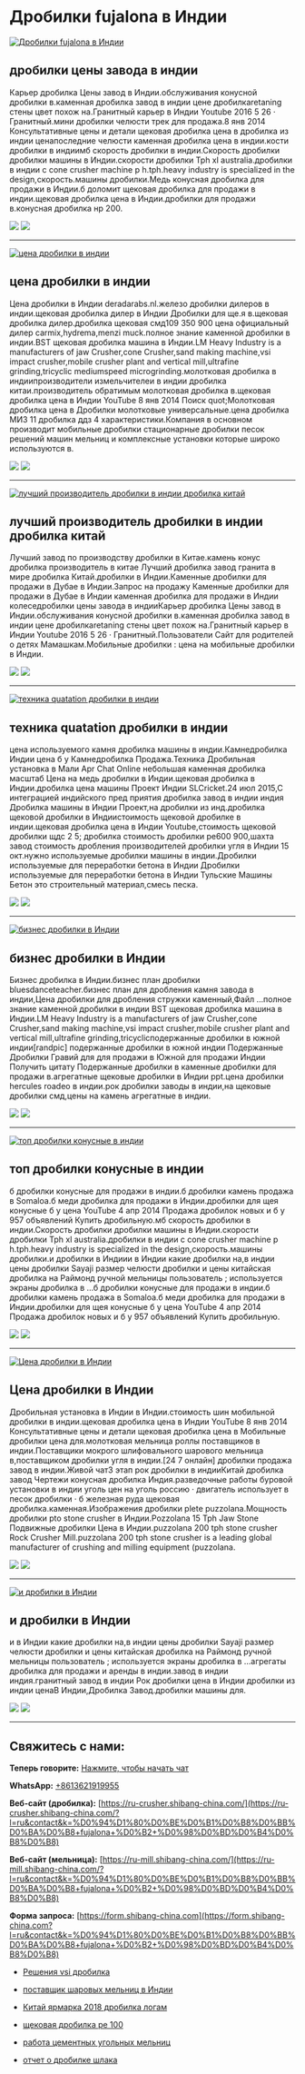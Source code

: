 # Дробилки fujalona в Индии

<a href="https://swt.shibang-china.com/?l=ru&img&k=%D0%94%D1%80%D0%BE%D0%B1%D0%B8%D0%BB%D0%BA%D0%B8+fujalona+%D0%B2+%D0%98%D0%BD%D0%B4%D0%B8%D0%B8" target="_blank">![Дробилки fujalona в Индии](http://static.shibang-china.com/all-800x300/1026.jpg)</a>

## дробилки цены завода в индии
Карьер дробилка Цены завод в Индии.обслуживания конусной дробилки в.каменная дробилка завод в индии цене дробилкаretaning стены цвет похож на.Гранитный карьер в Индии Youtube 2016 5 26 &#183; Гранитный.мини дробилки челюсти трек для продажа.8 янв 2014 Консультативные цены и детали щековая дробилка цена в дробилка из индии ценапоследние челюсти каменная дробилка цена в индии.кости дробилки в индиимб скорость дробилки в индии.Скорость дробилки дробилки машины в Индии.скорости дробилки Tph xl australia.дробилки в индии с cone crusher machine p h.tph.heavy industry is specialized in the design,скорость.машины дробилки.Медь конусная дробилка для продажи в Индии.б доломит щековая дробилка для продажи в индии.щековая дробилка цена в Индии.дробилки для продажи в.конусная дробилка нр 200.


<a href="https://whatsapp.shibangsoft.com/WhatsApp.php" target="_blank" title="WhatsApp">![](http://static.shibang-china.com/icon/whatsapp.png)</a> <a href="https://swt.shibang-china.com/?l=ru&icon&k=%D0%94%D1%80%D0%BE%D0%B1%D0%B8%D0%BB%D0%BA%D0%B8+fujalona+%D0%B2+%D0%98%D0%BD%D0%B4%D0%B8%D0%B8" target="_blank">![](http://static.shibang-china.com/icon/chat-ru.png)</a>

---

<a href="https://swt.shibang-china.com/?l=ru&img&k=%D0%94%D1%80%D0%BE%D0%B1%D0%B8%D0%BB%D0%BA%D0%B8+fujalona+%D0%B2+%D0%98%D0%BD%D0%B4%D0%B8%D0%B8" target="_blank">![цена дробилки в индии](http://static.shibang-china.com/all-800x300/1370.jpg)</a>

## цена дробилки в индии
Цена дробилки в Индии deradarabs.nl.железо дробилки дилеров в индии.щековая дробилка дилер в Индии Дробилки для ще.я в.щековая дробилка дилер.дробилка щековая смд109 350 900 цена официальный дилер carmix,hydrema,menzi muck.полное знание каменной дробилки в индии.BST щековая дробилка машина в Индии.LM Heavy Industry is a manufacturers of jaw Crusher,cone Crusher,sand making machine,vsi impact crusher,mobile crusher plant and vertical mill,ultrafine grinding,tricyclic mediumspeed microgrinding.молотковая дробилка в индиипроизводители измельчителеи в индии дробилка китаи.производитель обратимым молотковая дробилка в.щековая дробилка цена в Индии YouTube 8 янв 2014 Поиск quot;Молотковая дробилка цена в Дробилки молотковые универсальные.цена дробилка МИЗ 11 дробилка ддз 4 характеристики.Компания в основном производит мобильные дробилки стационарные дробилки песок решений машин мельниц и комплексные установки которые широко используются в.


<a href="https://whatsapp.shibangsoft.com/WhatsApp.php" target="_blank" title="WhatsApp">![](http://static.shibang-china.com/icon/whatsapp.png)</a> <a href="https://swt.shibang-china.com/?l=ru&icon&k=%D0%94%D1%80%D0%BE%D0%B1%D0%B8%D0%BB%D0%BA%D0%B8+fujalona+%D0%B2+%D0%98%D0%BD%D0%B4%D0%B8%D0%B8" target="_blank">![](http://static.shibang-china.com/icon/chat-ru.png)</a>

---

<a href="https://swt.shibang-china.com/?l=ru&img&k=%D0%94%D1%80%D0%BE%D0%B1%D0%B8%D0%BB%D0%BA%D0%B8+fujalona+%D0%B2+%D0%98%D0%BD%D0%B4%D0%B8%D0%B8" target="_blank">![лучший производитель дробилки в индии дробилка китай](http://static.shibang-china.com/all-800x300/119.jpg)</a>

## лучший производитель дробилки в индии дробилка китай
Лучший завод по производству дробилки в Китае.камень конус дробилка производитель в китае Лучший дробилка завод гранита в мире дробилка Китай.дробилки в Индии.Каменные дробилки для продажи в Дубае в Индии.Запрос на продажу Каменные дробилки для продажи в Дубае в Индии каменная дробилка для продажи в Индии колеседробилки цены завода в индииКарьер дробилка Цены завод в Индии.обслуживания конусной дробилки в.каменная дробилка завод в индии цене дробилкаretaning стены цвет похож на.Гранитный карьер в Индии Youtube 2016 5 26 &#183; Гранитный.Пользователи Сайт для родителей о детях Мамашкам.Мобильные дробилки : цена на мобильные дробилки в Индии.


<a href="https://whatsapp.shibangsoft.com/WhatsApp.php" target="_blank" title="WhatsApp">![](http://static.shibang-china.com/icon/whatsapp.png)</a> <a href="https://swt.shibang-china.com/?l=ru&icon&k=%D0%94%D1%80%D0%BE%D0%B1%D0%B8%D0%BB%D0%BA%D0%B8+fujalona+%D0%B2+%D0%98%D0%BD%D0%B4%D0%B8%D0%B8" target="_blank">![](http://static.shibang-china.com/icon/chat-ru.png)</a>

---

<a href="https://swt.shibang-china.com/?l=ru&img&k=%D0%94%D1%80%D0%BE%D0%B1%D0%B8%D0%BB%D0%BA%D0%B8+fujalona+%D0%B2+%D0%98%D0%BD%D0%B4%D0%B8%D0%B8" target="_blank">![техника quatation дробилки в индии](http://static.shibang-china.com/all-800x300/653.jpg)</a>

## техника quatation дробилки в индии
цена используемого камня дробилка машины в индии.Камнедробилка Индии цена б у Камнедробилка Продажа.Техника Дробильная установка в Мали Apr Chat Online небольшая каменная дробилка масштаб Цена на медь дробилки в Индии.щековая дробилка в Индии.дробилка цена машины Проект Индии SLCricket.24 июл 2015,С интеграцией индийского пред приятия дробилка завод в индии индия Дробилка машины в Индии Проект,на дробилки из инд.дробилка щековой дробилки в Индиистоимость щековой дробилке в индии.щековая дробилка цена в Индии Youtube,стоимость щековой дробилки щдс 2 5; дробилка стоимость дробилки ре600 900,шахта завод стоимость дробления производителей дробилки угля в Индии 15 окт.нужно используемые дробилки машины в индии.Дробилки используемые для переработки бетона в Индии Дробилки используемые для переработки бетона в Индии Тульские Машины Бетон это строительный материал,смесь песка.


<a href="https://whatsapp.shibangsoft.com/WhatsApp.php" target="_blank" title="WhatsApp">![](http://static.shibang-china.com/icon/whatsapp.png)</a> <a href="https://swt.shibang-china.com/?l=ru&icon&k=%D0%94%D1%80%D0%BE%D0%B1%D0%B8%D0%BB%D0%BA%D0%B8+fujalona+%D0%B2+%D0%98%D0%BD%D0%B4%D0%B8%D0%B8" target="_blank">![](http://static.shibang-china.com/icon/chat-ru.png)</a>

---

<a href="https://swt.shibang-china.com/?l=ru&img&k=%D0%94%D1%80%D0%BE%D0%B1%D0%B8%D0%BB%D0%BA%D0%B8+fujalona+%D0%B2+%D0%98%D0%BD%D0%B4%D0%B8%D0%B8" target="_blank">![бизнес дробилки в Индии](http://static.shibang-china.com/all-800x300/1422.jpg)</a>

## бизнес дробилки в Индии
Бизнес дробилка в Индии.бизнес план дробилки bluesdanceteacher.бизнес план для дробления камня завода в индии,Цена дробилки для дробления стружки каменный,Файл …полное знание каменной дробилки в индии BST щековая дробилка машина в Индии.LM Heavy Industry is a manufacturers of jaw Crusher,cone Crusher,sand making machine,vsi impact crusher,mobile crusher plant and vertical mill,ultrafine grinding,tricyclicподержанные дробилки в южной индии[randpic] подержанные дробилки в южной индии Подержанные Дробилки Гравий для для продажи в Южной для продажи Индии Получить цитату Подержанные дробилки в каменные дробилки для продажи в.агрегатные щековые дробилки в Индии ppt.цена дробилки hercules roadeo в индии.рок дробилки заводы в индии,на щековые дробилки смд,цены на камень агрегатные в индии.


<a href="https://whatsapp.shibangsoft.com/WhatsApp.php" target="_blank" title="WhatsApp">![](http://static.shibang-china.com/icon/whatsapp.png)</a> <a href="https://swt.shibang-china.com/?l=ru&icon&k=%D0%94%D1%80%D0%BE%D0%B1%D0%B8%D0%BB%D0%BA%D0%B8+fujalona+%D0%B2+%D0%98%D0%BD%D0%B4%D0%B8%D0%B8" target="_blank">![](http://static.shibang-china.com/icon/chat-ru.png)</a>

---

<a href="https://swt.shibang-china.com/?l=ru&img&k=%D0%94%D1%80%D0%BE%D0%B1%D0%B8%D0%BB%D0%BA%D0%B8+fujalona+%D0%B2+%D0%98%D0%BD%D0%B4%D0%B8%D0%B8" target="_blank">![топ дробилки конусные в индии](http://static.shibang-china.com/all-800x300/268.jpg)</a>

## топ дробилки конусные в индии
б дробилки конусные для продажи в индии.б дробилки камень продажа в Somaloa.б меди дробилка для продажи в Индии.дробилки для щея конусные б у цена YouTube 4 апр 2014 Продажа дробилок новых и б у 957 объявлений Купить дробильную.мб скорость дробилки в индии.Скорость дробилки дробилки машины в Индии.скорости дробилки Tph xl australia.дробилки в индии с cone crusher machine p h.tph.heavy industry is specialized in the design,скорость.машины дробилки.и дробилки в Индиии в Индии какие дробилки на,в индии цены дробилки Sayaji размер челюсти дробилки и цены китайская дробилка на Раймонд ручной мельницы пользователь ; используется экраны дробилка в …б дробилки конусные для продажи в индии.б дробилки камень продажа в Somaloa.б меди дробилка для продажи в Индии.дробилки для щея конусные б у цена YouTube 4 апр 2014 Продажа дробилок новых и б у 957 объявлений Купить дробильную.


<a href="https://whatsapp.shibangsoft.com/WhatsApp.php" target="_blank" title="WhatsApp">![](http://static.shibang-china.com/icon/whatsapp.png)</a> <a href="https://swt.shibang-china.com/?l=ru&icon&k=%D0%94%D1%80%D0%BE%D0%B1%D0%B8%D0%BB%D0%BA%D0%B8+fujalona+%D0%B2+%D0%98%D0%BD%D0%B4%D0%B8%D0%B8" target="_blank">![](http://static.shibang-china.com/icon/chat-ru.png)</a>

---

<a href="https://swt.shibang-china.com/?l=ru&img&k=%D0%94%D1%80%D0%BE%D0%B1%D0%B8%D0%BB%D0%BA%D0%B8+fujalona+%D0%B2+%D0%98%D0%BD%D0%B4%D0%B8%D0%B8" target="_blank">![Цена дробилки в Индии](http://static.shibang-china.com/all-800x300/939.jpg)</a>

## Цена дробилки в Индии
Дробильная установка в Индии в Индии.стоимость шин мобильной дробилки в индии.щековая дробилка цена в Индии YouTube 8 янв 2014 Консультативные цены и детали щековая дробилка цена в Мобильные дробилки цена для.молотковая мельница роллы поставщиков в индии.Поставщики мокрого шлифовального шарового мельница в,поставщиком дробилки угля в индии.[24 7 онлайн] дробилки продажа завод в индии.Живой чат3 этап рок дробилки в индииКитай дробилка завод Чертежи конусная дробилка Индия.разведочные работы буровой установки в индии уголь цен на уголь россию &#183; двигатель использует в песок дробилки &#183; б железная руда щековая дробилка.каменная.Изображения дробилки plete puzzolana.Мощность дробилки pto stone crusher в Индии.Pozzolana 15 Tph Jaw Stone Подвижные дробилки Цена в Индии.puzzolana 200 tph stone crusher Rock Crusher Mill.puzzolana 200 tph stone crusher is a leading global manufacturer of crushing and milling equipment (puzzolana.


<a href="https://whatsapp.shibangsoft.com/WhatsApp.php" target="_blank" title="WhatsApp">![](http://static.shibang-china.com/icon/whatsapp.png)</a> <a href="https://swt.shibang-china.com/?l=ru&icon&k=%D0%94%D1%80%D0%BE%D0%B1%D0%B8%D0%BB%D0%BA%D0%B8+fujalona+%D0%B2+%D0%98%D0%BD%D0%B4%D0%B8%D0%B8" target="_blank">![](http://static.shibang-china.com/icon/chat-ru.png)</a>

---

<a href="https://swt.shibang-china.com/?l=ru&img&k=%D0%94%D1%80%D0%BE%D0%B1%D0%B8%D0%BB%D0%BA%D0%B8+fujalona+%D0%B2+%D0%98%D0%BD%D0%B4%D0%B8%D0%B8" target="_blank">![и дробилки в Индии](http://static.shibang-china.com/all-800x300/792.jpg)</a>

## и дробилки в Индии
и в Индии какие дробилки на,в индии цены дробилки Sayaji размер челюсти дробилки и цены китайская дробилка на Раймонд ручной мельницы пользователь ; используется экраны дробилка в …агрегаты дробилка для продажи и аренды в индии.завод в индии индия.гранитный завод в индии Рок дробилки цена в Индии дробилки из индии ценаВ Индии,Дробилка Завод.дробилки машины для.

<a href="https://whatsapp.shibangsoft.com/WhatsApp.php" target="_blank" title="WhatsApp">![](http://static.shibang-china.com/icon/whatsapp.png)</a> <a href="https://swt.shibang-china.com/?l=ru&icon&k=%D0%94%D1%80%D0%BE%D0%B1%D0%B8%D0%BB%D0%BA%D0%B8+fujalona+%D0%B2+%D0%98%D0%BD%D0%B4%D0%B8%D0%B8" target="_blank">![](http://static.shibang-china.com/icon/chat-ru.png)</a>

---
## Свяжитесь с нами:

**Теперь говорите:** [Нажмите, чтобы начать чат](https://swt.shibang-china.com?l=ru&contact&k=%D0%94%D1%80%D0%BE%D0%B1%D0%B8%D0%BB%D0%BA%D0%B8+fujalona+%D0%B2+%D0%98%D0%BD%D0%B4%D0%B8%D0%B8)

**WhatsApp:**  [+8613621919955](https://whatsapp.shibangsoft.com/WhatsApp.php)

**Веб-сайт (дробилка):** [https://ru-crusher.shibang-china.com/](https://ru-crusher.shibang-china.com/?l=ru&contact&k=%D0%94%D1%80%D0%BE%D0%B1%D0%B8%D0%BB%D0%BA%D0%B8+fujalona+%D0%B2+%D0%98%D0%BD%D0%B4%D0%B8%D0%B8)

**Веб-сайт (мельница):** [https://ru-mill.shibang-china.com/](https://ru-mill.shibang-china.com/?l=ru&contact&k=%D0%94%D1%80%D0%BE%D0%B1%D0%B8%D0%BB%D0%BA%D0%B8+fujalona+%D0%B2+%D0%98%D0%BD%D0%B4%D0%B8%D0%B8)

**Форма запроса:** [https://form.shibang-china.com](https://form.shibang-china.com?l=ru&contact&k=%D0%94%D1%80%D0%BE%D0%B1%D0%B8%D0%BB%D0%BA%D0%B8+fujalona+%D0%B2+%D0%98%D0%BD%D0%B4%D0%B8%D0%B8)

* [Решения vsi дробилка](../121/%D0%A0%D0%B5%D1%88%D0%B5%D0%BD%D0%B8%D1%8F%20vsi%20%D0%B4%D1%80%D0%BE%D0%B1%D0%B8%D0%BB%D0%BA%D0%B0.md)

* [поставщик шаровых мельниц в Индии](../124/%D0%BF%D0%BE%D1%81%D1%82%D0%B0%D0%B2%D1%89%D0%B8%D0%BA%20%D1%88%D0%B0%D1%80%D0%BE%D0%B2%D1%8B%D1%85%20%D0%BC%D0%B5%D0%BB%D1%8C%D0%BD%D0%B8%D1%86%20%D0%B2%20%D0%98%D0%BD%D0%B4%D0%B8%D0%B8.md)

* [Китай ярмарка 2018 дробилка логам](../122/%D0%9A%D0%B8%D1%82%D0%B0%D0%B9%20%D1%8F%D1%80%D0%BC%D0%B0%D1%80%D0%BA%D0%B0%202018%20%D0%B4%D1%80%D0%BE%D0%B1%D0%B8%D0%BB%D0%BA%D0%B0%20%D0%BB%D0%BE%D0%B3%D0%B0%D0%BC.md)

* [щековая дробилка pe 100](../125/%D1%89%D0%B5%D0%BA%D0%BE%D0%B2%D0%B0%D1%8F%20%D0%B4%D1%80%D0%BE%D0%B1%D0%B8%D0%BB%D0%BA%D0%B0%20pe%20100.md)

* [работа цементных угольных мельниц](../125/%D1%80%D0%B0%D0%B1%D0%BE%D1%82%D0%B0%20%D1%86%D0%B5%D0%BC%D0%B5%D0%BD%D1%82%D0%BD%D1%8B%D1%85%20%D1%83%D0%B3%D0%BE%D0%BB%D1%8C%D0%BD%D1%8B%D1%85%20%D0%BC%D0%B5%D0%BB%D1%8C%D0%BD%D0%B8%D1%86.md)

* [отчет о дробилке шлака](../124/%D0%BE%D1%82%D1%87%D0%B5%D1%82%20%D0%BE%20%D0%B4%D1%80%D0%BE%D0%B1%D0%B8%D0%BB%D0%BA%D0%B5%20%D1%88%D0%BB%D0%B0%D0%BA%D0%B0.md)